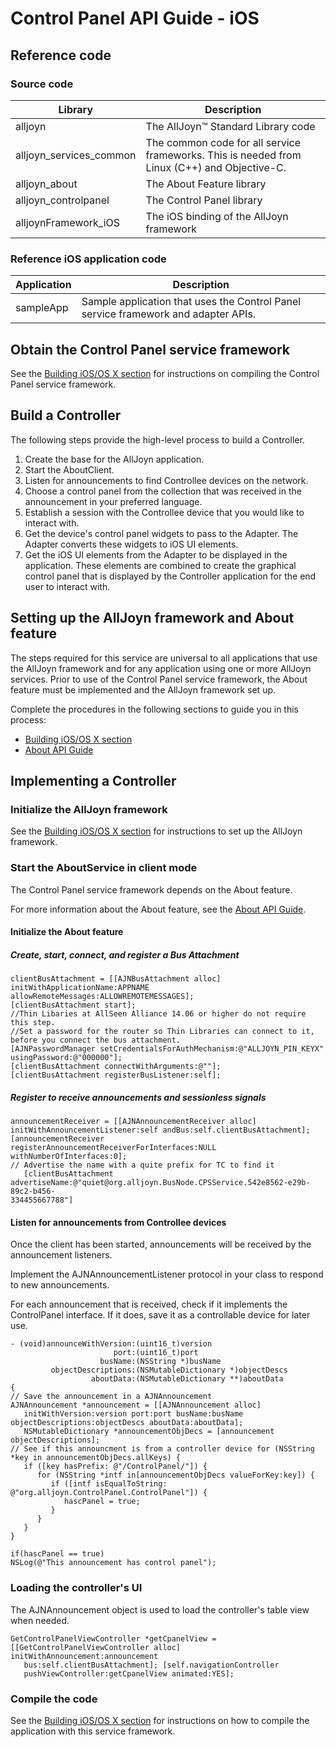 # Control Panel API Guide - iOS

## Reference code

### Source code

| Library | Description |
|---|---|
| alljoyn | The AllJoyn&trade; Standard Library code |
| alljoyn_services_common | The common code for all service frameworks. This is needed from Linux (C++) and Objective-C. |
| alljoyn_about | The About Feature library |
| alljoyn_controlpanel | The Control Panel library | 
| alljoynFramework_iOS | The iOS binding of the AllJoyn framework |

### Reference iOS application code

| Application | Description |
|---|---|
| sampleApp | Sample application that uses the Control Panel service framework and adapter APIs. |

## Obtain the Control Panel service framework

See the [Building iOS/OS X section][building-ios] for 
instructions on compiling the Control Panel service framework.

## Build a Controller

The following steps provide the high-level process to build a Controller.

1. Create the base for the AllJoyn application.
2. Start the AboutClient.
3. Listen for announcements to find Controllee devices on the network.
4. Choose a control panel from the collection that was received 
in the announcement in your preferred language.
5. Establish a session with the Controllee device that you 
would like to interact with.
6. Get the device's control panel widgets to pass to the 
Adapter. The Adapter converts these widgets to iOS UI elements.
7. Get the iOS UI elements from the Adapter to be displayed 
in the application. These elements are combined to create 
the graphical control panel that is displayed by the Controller 
application for the end user to interact with.

## Setting up the AllJoyn framework and About feature

The steps required for this service are universal to all 
applications that use the AllJoyn framework and for any application 
using one or more AllJoyn services. Prior to use of the Control 
Panel service framework, the About feature must be implemented 
and the AllJoyn framework set up.

Complete the procedures in the following sections to guide 
you in this process:

* [Building iOS/OS X section][building-ios]
* [About API Guide][about-api-guide-ios]

## Implementing a Controller

### Initialize the AllJoyn framework

See the [Building iOS/OS X section][building-ios] for 
instructions to set up the AllJoyn framework.

### Start the AboutService in client mode

The Control Panel service framework depends on the About feature.

For more information about the About feature, see the 
[About API Guide][about-api-guide-ios].

#### Initialize the About feature

##### Create, start, connect, and register a Bus Attachment

```
clientBusAttachment = [[AJNBusAttachment alloc] initWithApplicationName:APPNAME
allowRemoteMessages:ALLOWREMOTEMESSAGES]; 
[clientBusAttachment start];
//Thin Libaries at AllSeen Alliance 14.06 or higher do not require this step.
//Set a password for the router so Thin Libraries can connect to it, before you connect the bus attachment.
[AJNPasswordManager setCredentialsForAuthMechanism:@"ALLJOYN_PIN_KEYX" usingPassword:@"000000"];
[clientBusAttachment connectWithArguments:@""]; 
[clientBusAttachment registerBusListener:self];
```

##### Register to receive announcements and sessionless signals

```
announcementReceiver = [[AJNAnnouncementReceiver alloc] 
initWithAnnouncementListener:self andBus:self.clientBusAttachment]; 
[announcementReceiver
registerAnnouncementReceiverForInterfaces:NULL
withNumberOfInterfaces:0];
// Advertise the name with a quite prefix for TC to find it 
   [clientBusAttachment advertiseName:@"quiet@org.alljoyn.BusNode.CPSService.542e8562-e29b-89c2-b456-
334455667788"]
```

#### Listen for announcements from Controllee devices

Once the client has been started, announcements will be received
by the announcement listeners.
 
Implement the AJNAnnouncementListener protocol in your class to 
respond to new announcements.

For each announcement that is received, check if it implements 
the ControlPanel interface. If it does, save it as a 
controllable device for later use.

```
- (void)announceWithVersion:(uint16_t)version 
                       port:(uint16_t)port
                    busName:(NSString *)busName 
         objectDescriptions:(NSMutableDictionary *)objectDescs
                  aboutData:(NSMutableDictionary **)aboutData
{
// Save the announcement in a AJNAnnouncement
AJNAnnouncement *announcement = [[AJNAnnouncement alloc] 
   initWithVersion:version port:port busName:busName objectDescriptions:objectDescs aboutData:aboutData]; 
   NSMutableDictionary *announcementObjDecs = [announcement objectDescriptions];
// See if this announcment is from a controller device for (NSString *key in announcementObjDecs.allKeys) {
   if ([key hasPrefix: @"/ControlPanel/"]) {
      for (NSString *intf in[announcementObjDecs valueForKey:key]) {
         if ([intf isEqualToString: @"org.alljoyn.ControlPanel.ControlPanel"]) {
            hascPanel = true;
         }
      }
   }
}

if(hascPanel == true)
NSLog(@"This announcement has control panel");
```

### Loading the controller's UI

The AJNAnnouncement object is used to load the controller's 
table view when needed.

```
GetControlPanelViewController *getCpanelView = 
[[GetControlPanelViewController alloc] initWithAnnouncement:announcement 
   bus:self.clientBusAttachment]; [self.navigationController 
   pushViewController:getCpanelView animated:YES];
```

### Compile the code

See the [Building iOS/OS X section][building-ios] for 
instructions on how to compile the application with this service framework.


[building-ios]: /develop/building/ios_osx
[about-api-guide-ios]: /develop/api-guides/about/ios
